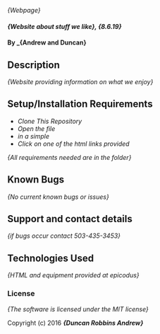 _{Webpage}_

#### _{Website about stuff we like}, {8.6.19}_

#### By _**{Andrew and Duncan}**

## Description

_{Website providing information on what we enjoy}_

## Setup/Installation Requirements

* _Clone This Repository_
* _Open the file_
* _in a simple_
* _Click on one of the html links provided_


_{All requirements needed are in the folder}_

## Known Bugs

_{No current known bugs or issues}_

## Support and contact details

_{if bugs occur contact 503-435-3453}_

## Technologies Used

_{HTML and equipment provided at epicodus}_

### License

*{The software is licensed under the MIT license}*

Copyright (c) 2016 **_{Duncan Robbins Andrew}_**
